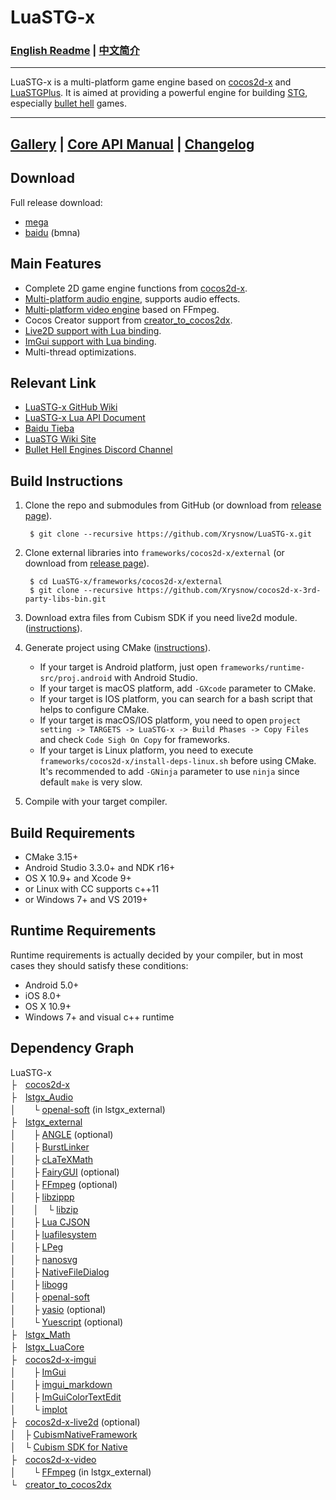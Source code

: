 # LuaSTG-x

### [English Readme](README.md) | [中文简介](README_ZH.md)

---

LuaSTG-x is a multi-platform game engine based on [cocos2d-x](https://github.com/cocos2d/cocos2d-x) and [LuaSTGPlus](https://github.com/9chu/LuaSTGPlus). It is aimed at providing a powerful engine for building [STG](https://en.wikipedia.org/wiki/Shoot_%27em_up), especially [bullet hell](https://en.wikipedia.org/wiki/Shoot_%27em_up#Bullet_hell) games.

---

## [Gallery](https://github.com/Xrysnow/LuaSTG-x/wiki/Gallery) | [Core API Manual](https://github.com/Xrysnow/LuaSTG-x/wiki/Core_API_Manual) | [Changelog](https://github.com/Xrysnow/LuaSTG-x/wiki/Changelog)

## Download

Full release download:

- [mega](https://mega.nz/folder/WVAQwYzA#X9g-KiulLMUZfdn8DDV72g)
- [baidu](https://pan.baidu.com/s/11TeRowwODzz7ZjMEmeJkbA) (bmna)

## Main Features

- Complete 2D game engine functions from [cocos2d-x](https://github.com/cocos2d/cocos2d-x).
- [Multi-platform audio engine](https://github.com/Xrysnow/lstgx_Audio), supports audio effects.
- [Multi-platform video engine](https://github.com/Xrysnow/lstgx_Video) based on FFmpeg.
- Cocos Creator support from [creator_to_cocos2dx](https://github.com/cocos2d/creator_to_cocos2dx).
- [Live2D support with Lua binding](https://github.com/Xrysnow/cocos2d-x-live2d).
- [ImGui support with Lua binding](https://github.com/Xrysnow/cocos2d-x-imgui).
- Multi-thread optimizations.

## Relevant Link

- [LuaSTG-x GitHub Wiki](https://github.com/Xrysnow/LuaSTG-x/wiki)
- [LuaSTG-x Lua API Document](https://xrysnow.github.io/lstgx_Doc)
- [Baidu Tieba](https://tieba.baidu.com/f?kw=luastg)
- [LuaSTG Wiki Site](http://en.luastg.shoutwiki.com/wiki/Main_Page)
- [Bullet Hell Engines Discord Channel](https://discord.gg/4wNvvPHxeU)

## Build Instructions

1. Clone the repo and submodules from GitHub (or download from [release page](https://github.com/Xrysnow/LuaSTG-x/releases)).

        $ git clone --recursive https://github.com/Xrysnow/LuaSTG-x.git

2. Clone external libraries into `frameworks/cocos2d-x/external` (or download from [release page](https://github.com/Xrysnow/cocos2d-x-3rd-party-libs-bin/releases)).

        $ cd LuaSTG-x/frameworks/cocos2d-x/external
        $ git clone --recursive https://github.com/Xrysnow/cocos2d-x-3rd-party-libs-bin.git

3. Download extra files from Cubism SDK if you need live2d module. ([instructions](https://github.com/Xrysnow/cocos2d-x-live2d)).

4. Generate project using CMake ([instructions](https://github.com/cocos2d/cocos2d-x/blob/v4/cmake/README.md)).
   - If your target is Android platform, just open `frameworks/runtime-src/proj.android` with Android Studio.
   - If your target is macOS platform, add `-GXcode` parameter to CMake.
   - If your target is IOS platform, you can search for a bash script that helps to configure CMake.
   - If your target is macOS/IOS platform, you need to open `project setting -> TARGETS -> LuaSTG-x -> Build Phases -> Copy Files` and check `Code Sigh On Copy` for frameworks.
   - If your target is Linux platform, you need to execute `frameworks/cocos2d-x/install-deps-linux.sh` before using CMake. It's recommended to add `-GNinja` parameter to use `ninja` since default `make` is very slow.

5. Compile with your target compiler.

## Build Requirements

- CMake 3.15+
- Android Studio 3.3.0+ and NDK r16+
- OS X 10.9+ and Xcode 9+
- or Linux with CC supports c++11
- or Windows 7+ and VS 2019+

## Runtime Requirements

Runtime requirements is actually decided by your compiler, but in most cases they should satisfy these conditions:

- Android 5.0+
- iOS 8.0+
- OS X 10.9+
- Windows 7+ and visual c++ runtime

## Dependency Graph

LuaSTG-x\
├　[cocos2d-x](https://github.com/Xrysnow/cocos2d-x)\
├　[lstgx_Audio](https://github.com/Xrysnow/lstgx_Audio)\
│　　└ [openal-soft](https://github.com/kcat/openal-soft) (in lstgx_external)\
├　[lstgx_external](https://github.com/Xrysnow/lstgx_external)\
│　　├ [ANGLE](https://github.com/google/angle) (optional)\
│　　├ [BurstLinker](https://github.com/Xrysnow/BurstLinker)\
│　　├ [cLaTeXMath](https://github.com/NanoMichael/cLaTeXMath)\
│　　├ [FairyGUI](https://github.com/fairygui/FairyGUI-cocos2dx) (optional)\
│　　├ [FFmpeg](http://ffmpeg.org) (optional)\
│　　├ [libzippp](https://github.com/ctabin/libzippp)\
│　　│　└ [libzip](https://github.com/nih-at/libzip)\
│　　├ [Lua CJSON](https://kyne.com.au/~mark/software/lua-cjson.php)\
│　　├ [luafilesystem](http://keplerproject.github.io/luafilesystem)\
│　　├ [LPeg](http://www.inf.puc-rio.br/~roberto/lpeg)\
│　　├ [nanosvg](https://github.com/memononen/nanosvg)\
│　　├ [NativeFileDialog](https://github.com/mlabbe/nativefiledialog)\
│　　├ [libogg](https://xiph.org/ogg)\
│　　├ [openal-soft](https://github.com/kcat/openal-soft)\
│　　├ [yasio](https://github.com/yasio/yasio) (optional)\
│　　└ [Yuescript](https://github.com/pigpigyyy/Yuescript) (optional)\
├　[lstgx_Math](https://github.com/Xrysnow/lstgx_Math)\
├　[lstgx_LuaCore](https://github.com/Xrysnow/lstgx_LuaCore)\
├　[cocos2d-x-imgui](https://github.com/Xrysnow/cocos2d-x-imgui)\
│　　├ [ImGui](https://github.com/ocornut/imgui)\
│　　├ [imgui_markdown](https://github.com/juliettef/imgui_markdown)\
│　　├ [ImGuiColorTextEdit](https://github.com/Xrysnow/ImGuiColorTextEdit)\
│　　└ [implot](https://github.com/epezent/implot)\
├　[cocos2d-x-live2d](https://github.com/Xrysnow/cocos2d-x-live2d) (optional)\
│　├ [CubismNativeFramework](https://github.com/Live2D/CubismNativeFramework)\
│　└ [Cubism SDK for Native](https://www.live2d.com/en/download/cubism-sdk/download-native)\
├　[cocos2d-x-video](https://github.com/Xrysnow/cocos2d-x-video)\
│　　└ [FFmpeg](http://ffmpeg.org) (in lstgx_external)\
└　[creator_to_cocos2dx](https://github.com/Xrysnow/creator_to_cocos2dx)
